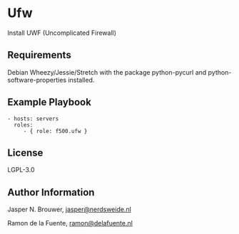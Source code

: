 Ufw
========

Install UWF (Uncomplicated Firewall)

Requirements
------------

Debian Wheezy/Jessie/Stretch with the package python-pycurl and python-software-properties installed.

Example Playbook
-------------------------

    - hosts: servers
      roles:
         - { role: f500.ufw }

License
-------

LGPL-3.0

Author Information
------------------

Jasper N. Brouwer, jasper@nerdsweide.nl

Ramon de la Fuente, ramon@delafuente.nl
